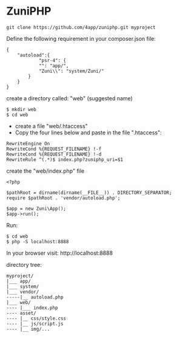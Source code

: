 # ZuniPHP


```
git clone https://github.com/4app/zuniphp.git myproject
```
Define the following requirement in your composer.json file:
```composer
{
    "autoload":{
            "psr-4": {
            "": "app/",
            "Zuni\\": "system/Zuni/"
        }
    }
}
```

create a directory called: "web" (suggested name)
```
$ mkdir web
$ cd web
```

- create a file "web/.htaccess"
- Copy the four lines below and paste in the file ".htaccess":
```
RewriteEngine On
RewriteCond %{REQUEST_FILENAME} !-f
RewriteCond %{REQUEST_FILENAME} !-d
RewriteRule ^(.*)$ index.php?zuniphp_uri=$1

```
create the "web/index.php" file
```
<?php

$pathRoot = dirname(dirname(__FILE__)) . DIRECTORY_SEPARATOR;
require $pathRoot . 'vendor/autoload.php';

$app = new Zuni\App();
$app->run();

```

Run:

```
$ cd web
$ php -S localhost:8888
```

In your browser visit: http://localhost:8888


directory tree:
```
myproject/
|___ app/
|___ system/
|___ vendor/
-----|__ autoload.php
|___ web/
---- |___ index.php
---- asset/
---- |__ css/style.css
---- |__ js/script.js
---- |__ img/...
```

